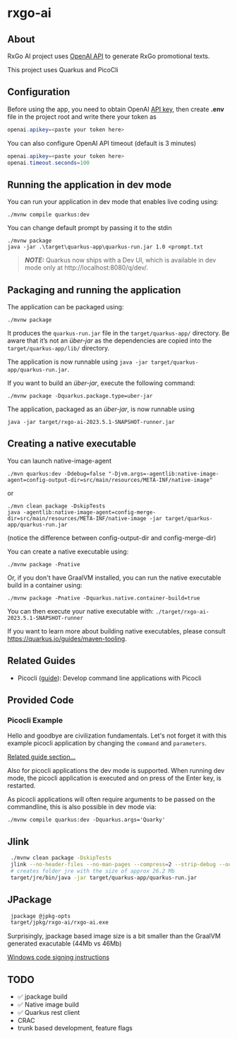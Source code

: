 # rxgo-ai

## About

RxGo AI project uses [OpenAI API](https://platform.openai.com/) to generate RxGo promotional texts.

This project uses Quarkus and PicoCli

## Configuration

Before using the app, you need to obtain OpenAI [API key](https://platform.openai.com/account/api-keys), then create **.env** file in the project root and write there your token as

```java
openai.apikey=<paste your token here>
```

You can also configure OpenAI API timeout (default is 3 minutes)

```java
openai.apikey=<paste your token here>
openai.timeout.seconds=100
```

## Running the application in dev mode

You can run your application in dev mode that enables live coding using:

```shell script
./mvnw compile quarkus:dev
```

You can change default prompt by passing it to the stdin

```shell script
./mvnw package
java -jar .\target\quarkus-app\quarkus-run.jar 1.0 <prompt.txt
```

> **_NOTE:_** Quarkus now ships with a Dev UI, which is available in dev mode only at http://localhost:8080/q/dev/.

## Packaging and running the application

The application can be packaged using:

```shell script
./mvnw package
```

It produces the `quarkus-run.jar` file in the `target/quarkus-app/` directory.
Be aware that it’s not an _über-jar_ as the dependencies are copied into the `target/quarkus-app/lib/` directory.

The application is now runnable using `java -jar target/quarkus-app/quarkus-run.jar`.

If you want to build an _über-jar_, execute the following command:

```shell script
./mvnw package -Dquarkus.package.type=uber-jar
```

The application, packaged as an _über-jar_, is now runnable using

```shell script
java -jar target/rxgo-ai-2023.5.1-SNAPSHOT-runner.jar
```

## Creating a native executable

You can launch native-image-agent

```shell
./mvn quarkus:dev -Ddebug=false "-Djvm.args=-agentlib:native-image-agent=config-output-dir=src/main/resources/META-INF/native-image"
```

or

```shell
./mvn clean package -DskipTests
java -agentlib:native-image-agent=config-merge-dir=src/main/resources/META-INF/native-image -jar target/quarkus-app/quarkus-run.jar
```

(notice the difference between config-output-dir and config-merge-dir)

You can create a native executable using:

```shell script
./mvnw package -Pnative
```

Or, if you don't have GraalVM installed, you can run the native executable build in a container using:

```shell script
./mvnw package -Pnative -Dquarkus.native.container-build=true
```

You can then execute your native executable with: `./target/rxgo-ai-2023.5.1-SNAPSHOT-runner`

If you want to learn more about building native executables, please consult https://quarkus.io/guides/maven-tooling.

## Related Guides

- Picocli ([guide](https://quarkus.io/guides/picocli)): Develop command line applications with Picocli

## Provided Code

### Picocli Example

Hello and goodbye are civilization fundamentals. Let's not forget it with this example picocli application by changing the <code>command</code> and <code>parameters</code>.

[Related guide section...](https://quarkus.io/guides/picocli#command-line-application-with-multiple-commands)

Also for picocli applications the dev mode is supported. When running dev mode, the picocli application is executed and on press of the Enter key, is restarted.

As picocli applications will often require arguments to be passed on the commandline, this is also possible in dev mode via:

```shell script
./mvnw compile quarkus:dev -Dquarkus.args='Quarky'
```

## Jlink

```bash
 ./mvnw clean package -DskipTests
 jlink --no-header-files --no-man-pages --compress=2 --strip-debug --output target/jre --add-modules java.base,java.logging,java.naming,jdk.zipfs,jdk.unsupported,java.management,jdk.crypto.ec
 # creates folder jre with the size of approx 26.2 Mb
 target/jre/bin/java -jar target/quarkus-app/quarkus-run.jar
```

## JPackage

```bash
 jpackage @jpkg-opts
 target/jpkg/rxgo-ai/rxgo-ai.exe
```

Surprisingly, jpackage based image size is a bit smaller than the GraalVM generated exacutable
(44Mb vs 46Mb)

[Windows code signing instructions](https://simplefury.com/posts/java/windows/jpackage-win-codesign/)

## TODO

- ✅ jpackage build
- ✅ Native image build
- ✅ Quarkus rest client
- CRAC
- trunk based development, feature flags
